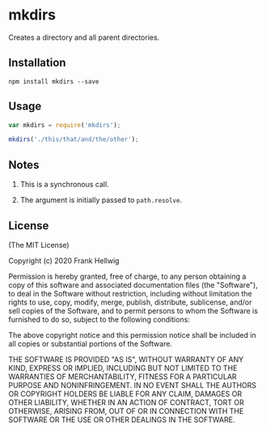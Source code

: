 # mkdirs

Creates a directory and all parent directories.

## Installation

    npm install mkdirs --save

## Usage

```javascript
var mkdirs = require('mkdirs');

mkdirs('./this/that/and/the/other');
```

## Notes

1. This is a synchronous call.

2. The argument is initially passed to `path.resolve`.

## License

(The MIT License)

Copyright (c) 2020 Frank Hellwig

Permission is hereby granted, free of charge, to any person obtaining a copy of this software and associated documentation files (the "Software"), to deal in the Software without restriction, including without limitation the rights to use, copy, modify, merge, publish, distribute, sublicense, and/or sell copies of the Software, and to permit persons to whom the Software is furnished to do so, subject to the following conditions:

The above copyright notice and this permission notice shall be included in all copies or substantial portions of the Software.

THE SOFTWARE IS PROVIDED "AS IS", WITHOUT WARRANTY OF ANY KIND, EXPRESS OR IMPLIED, INCLUDING BUT NOT LIMITED TO THE WARRANTIES OF MERCHANTABILITY, FITNESS FOR A PARTICULAR PURPOSE AND NONINFRINGEMENT. IN NO EVENT SHALL THE AUTHORS OR COPYRIGHT HOLDERS BE LIABLE FOR ANY CLAIM, DAMAGES OR OTHER LIABILITY, WHETHER IN AN ACTION OF CONTRACT, TORT OR OTHERWISE, ARISING FROM, OUT OF OR IN CONNECTION WITH THE SOFTWARE OR THE USE OR OTHER DEALINGS IN THE SOFTWARE.
